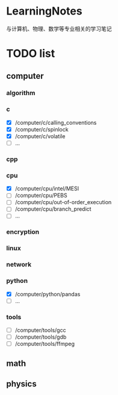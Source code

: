 # LearningNotes

与计算机、物理、数学等专业相关的学习笔记

# TODO list

## computer

### algorithm

### c
- [x] /computer/c/calling_conventions
- [x] /computer/c/spinlock
- [x] /computer/c/volatile
- [ ] ...

### cpp

### cpu
- [x] /computer/cpu/intel/MESI
- [ ] /computer/cpu/PEBS
- [ ] /computer/cpu/out-of-order_execution
- [ ] /computer/cpu/branch_predict
- [ ] ...

### encryption

### linux

### network

### python
- [x] /computer/python/pandas
- [ ] ...

### tools
- [ ] /computer/tools/gcc
- [ ] /computer/tools/gdb
- [ ] /computer/tools/ffmpeg

## math

## physics

